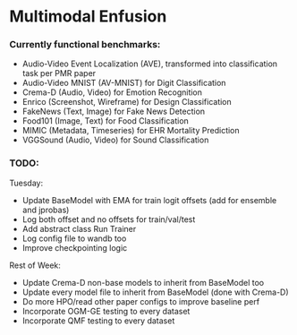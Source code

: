 # Multimodal Enfusion

### Currently functional benchmarks: 
- Audio-Video Event Localization (AVE), transformed into classification task per PMR paper
- Audio-Video MNIST (AV-MNIST) for Digit Classification
- Crema-D (Audio, Video) for Emotion Recognition
- Enrico (Screenshot, Wireframe) for Design Classification
- FakeNews (Text, Image) for Fake News Detection
- Food101 (Image, Text) for Food Classification
- MIMIC (Metadata, Timeseries) for EHR Mortality Prediction
- VGGSound (Audio, Video) for Sound Classification

### TODO: 

Tuesday:
- Update BaseModel with EMA for train logit offsets (add for ensemble and jprobas)
- Log both offset and no offsets for train/val/test
- Add abstract class Run Trainer
- Log config file to wandb too
- Improve checkpointing logic

Rest of Week:
- Update Crema-D non-base models to inherit from BaseModel too
- Update every model file to inherit from BaseModel (done with Crema-D)
- Do more HPO/read other paper configs to improve baseline perf
- Incorporate OGM-GE testing to every dataset
- Incorporate QMF testing to every dataset